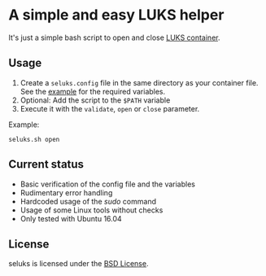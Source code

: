 # A simple and easy LUKS helper
It's just a simple bash script to open and close [LUKS container](https://en.wikipedia.org/wiki/Linux_Unified_Key_Setup).

Usage
-----
1. Create a `seluks.config` file in the same directory as your container file. See the [example](https://github.com/dbaelz/seluks/blob/master/seluks.config.example) for the required variables.
2. Optional: Add the script to the `$PATH` variable
3. Execute it with the `validate`, `open` or `close` parameter.

Example:
```
seluks.sh open
```

Current status
--------------
* Basic verification of the config file and the variables
* Rudimentary error handling
* Hardcoded usage of the _sudo_ command
* Usage of some Linux tools without checks
* Only tested with Ubuntu 16.04

License
-------------
seluks is licensed under the [BSD License](https://github.com/dbaelz/seluks/blob/master/LICENSE).
